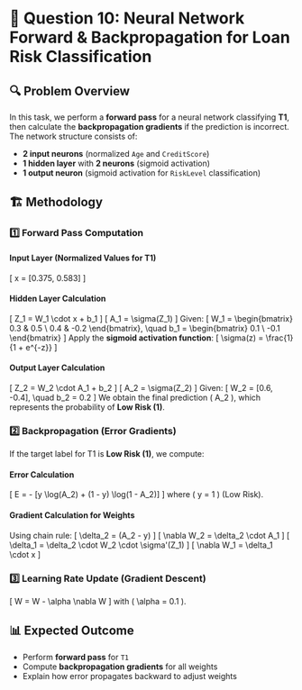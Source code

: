 # 📌 Question 10: Neural Network Forward & Backpropagation for Loan Risk Classification

## 🔍 Problem Overview
In this task, we perform a **forward pass** for a neural network classifying **T1**, then calculate the **backpropagation gradients** if the prediction is incorrect. The network structure consists of:
- **2 input neurons** (normalized `Age` and `CreditScore`)
- **1 hidden layer** with **2 neurons** (sigmoid activation)
- **1 output neuron** (sigmoid activation for `RiskLevel` classification)

## 🏗️ Methodology
### 1️⃣ Forward Pass Computation
#### **Input Layer (Normalized Values for T1)**
\[ x = [0.375, 0.583] \]

#### **Hidden Layer Calculation**
\[
Z_1 = W_1 \cdot x + b_1
\]
\[
A_1 = \sigma(Z_1)
\]
Given:
\[
W_1 = \begin{bmatrix} 0.3 & 0.5 \\ 0.4 & -0.2 \end{bmatrix}, \quad b_1 = \begin{bmatrix} 0.1 \\ -0.1 \end{bmatrix}
\]
Apply the **sigmoid activation function**:
\[
\sigma(z) = \frac{1}{1 + e^{-z}}
\]

#### **Output Layer Calculation**
\[
Z_2 = W_2 \cdot A_1 + b_2
\]
\[
A_2 = \sigma(Z_2)
\]
Given:
\[
W_2 = [0.6, -0.4], \quad b_2 = 0.2
\]
We obtain the final prediction \( A_2 \), which represents the probability of **Low Risk (1)**.

### 2️⃣ Backpropagation (Error Gradients)
If the target label for T1 is **Low Risk (1)**, we compute:

#### **Error Calculation**
\[
E = - [y \log(A_2) + (1 - y) \log(1 - A_2)]
\]
where \( y = 1 \) (Low Risk).

#### **Gradient Calculation for Weights**
Using chain rule:
\[
\delta_2 = (A_2 - y)
\]
\[
\nabla W_2 = \delta_2 \cdot A_1
\]
\[
\delta_1 = \delta_2 \cdot W_2 \cdot \sigma'(Z_1)
\]
\[
\nabla W_1 = \delta_1 \cdot x
\]

### 3️⃣ Learning Rate Update (Gradient Descent)
\[
W = W - \alpha \nabla W
\]
with \( \alpha = 0.1 \).

## 📊 Expected Outcome
- Perform **forward pass** for `T1`
- Compute **backpropagation gradients** for all weights
- Explain how error propagates backward to adjust weights
